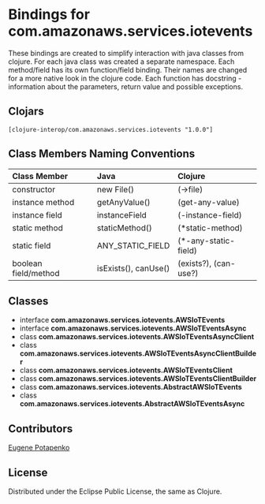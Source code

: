 # Bindings for com.amazonaws.services.iotevents

These bindings are created to simplify interaction with java classes from clojure.
For each java class was created a separate namespace.
Each method/field has its own function/field binding.
Their names are changed for a more native look in the clojure code. Each function has docstring - information about the parameters, return value and possible exceptions.

## Clojars

```
[clojure-interop/com.amazonaws.services.iotevents "1.0.0"]
```

## Class Members Naming Conventions

| Class Member | Java | Clojure |
|:--|:--|:--|
| constructor | new File() | (->file) |
| instance method | getAnyValue() | (get-any-value) |
| instance field | instanceField | (-instance-field) |
| static method | staticMethod() | (*static-method) |
| static field | ANY_STATIC_FIELD | (*-any-static-field) |
| boolean field/method | isExists(), canUse() | (exists?), (can-use?) |

## Classes

- interface **com.amazonaws.services.iotevents.AWSIoTEvents**
- interface **com.amazonaws.services.iotevents.AWSIoTEventsAsync**
- class **com.amazonaws.services.iotevents.AWSIoTEventsAsyncClient**
- class **com.amazonaws.services.iotevents.AWSIoTEventsAsyncClientBuilder**
- class **com.amazonaws.services.iotevents.AWSIoTEventsClient**
- class **com.amazonaws.services.iotevents.AWSIoTEventsClientBuilder**
- class **com.amazonaws.services.iotevents.AbstractAWSIoTEvents**
- class **com.amazonaws.services.iotevents.AbstractAWSIoTEventsAsync**

## Contributors

[Eugene Potapenko](https://github.com/potapenko/)

## License

Distributed under the Eclipse Public License, the same as Clojure.
